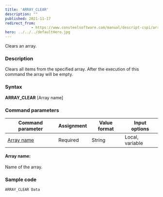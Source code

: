 ```yaml
---
title: 'ARRAY_CLEAR'
description: ""
published: 2021-11-17
redirect_from: 
            - https://www.consteelsoftware.com/manual/descript-cspi/array_clear/
hero: ../../../defaultHero.jpg
---
```


Clears an array.

### Description

Clears all items from the specified array. After the execution of this command the array will be empty.

### Syntax

**ARRAY_CLEAR** [Array name]

### Command parameters

| **Command parameter**     | **Assignment** | **Value format** | **Input options** |
| ------------------------- | -------------- | ---------------- | ----------------- |
| [Array name](#array-name) | Required       | String           | Local, variable   |

#### Array name:
Name of the array.

### Sample code
```
ARRAY_CLEAR Data
```
